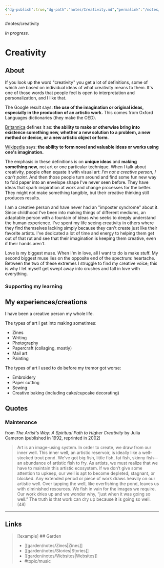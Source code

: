 ```yaml
---
{"dg-publish":true,"dg-path":"notes/Creativity.md","permalink":"/notes/creativity/","created":"2025-02-20T22:13:31.996-05:00","updated":"2025-03-22T21:28:53.400-04:00"}
---
```


#notes/creativity

*In progress.*
# Creativity 
## About
If you look up the word "creativity" you get a lot of definitions, some of which are based on individual ideas of what creativity means to them. It's one of those words that people feel is open to interpretation and personalization, and I like that.

The Google result says: **the use of the imagination or original ideas, especially in the production of an artistic work.** This comes from Oxford Languages dictionaries (they make the OED).

[Britannica](https://www.britannica.com/topic/creativity) defines it as: **the ability to make or otherwise bring into existence something new, whether a new solution to a problem, a new method or device, or a new artistic object or form.**

[Wikipedia](https://en.wikipedia.org/wiki/Creativity) says: **the ability to form novel and valuable ideas or works using one's imagination.**

The emphasis in these definitions is on **unique ideas** and **making something new**, not art or one particular technique. When I talk about creativity, people often equate it with visual art: *I'm not a creative person, I can't paint.* And then those people turn around and find some fun new way to fold paper into an envelope shape I've never seen before. They have ideas that spark inspiration at work and change processes for the better. They might not make something tangible, but their creative thinking still produces results.

I am a creative person and have never had an "imposter syndrome" about it. Since childhood I've been into making things of different mediums, an adaptable person with a fountain of ideas who seeks to deeply understand the human experience. I've spent my life seeing creativity in others where they find themselves lacking simply because they can't create just like their favorite artists. I've dedicated a lot of time and energy to helping them get out of that rut and see that their imagination is keeping them creative, even if their hands aren't.

Love is my biggest muse. When I'm in love, all I want to do is make stuff. My second biggest muse lies on the opposite end of the spectrum: heartache. Between the two of these extremes I struggle to find my creative voice; this is why I let myself get swept away into crushes and fall in love with everything. 
### Supporting my learning

## My experiences/creations
I have been a creative person my whole life.

The types of art I get into making sometimes:
* Zines
* Writing
* Photography
* Papercraft (collaging, mostly)
* Mail art
* Painting

The types of art I used to do before my tremor got worse:
* Embroidery
* Paper cutting
* Sewing
* Creative baking (including cake/cupcake decorating)
## Quotes


### Maintenance 
from *The Artist's Way: A Spiritual Path to Higher Creativity* by Julia Cameron (published in 1992, reprinted in 2002)

> Art is an image-using system. In order to create, we draw from our inner well. This inner well, an artistic reservoir, is ideally like a well-stocked trout pond. We’ve got big fish, little fish, fat fish, skinny fish—an abundance of artistic fish to fry. As artists, we must realize that we have to maintain this artistic ecosystem. If we don’t give some attention to upkeep, our well is apt to become depleted, stagnant, or blocked. Any extended period or piece of work draws heavily on our artistic well. Over tapping the well, like overfishing the pond, leaves us with diminished resources. We fish in vain for the images we require. Our work dries up and we wonder why, “just when it was going so well.” The truth is that work can dry up because it is going so well.  (48)
---

## Links


> [!example] ## Garden
> - [[garden/notes/Zines\|Zines]]
> - [[garden/notes/Stories\|Stories]]
> - [[garden/notes/Websites\|Websites]]
> - #topic/music

